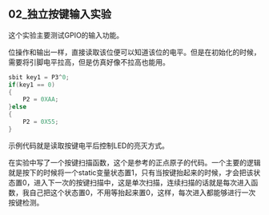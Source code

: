 ## 02_独立按键输入实验

这个实验主要测试GPIO的输入功能。

位操作和输出一样，直接读取该位便可以知道该位的电平。但是在初始化的时候，需要将引脚电平拉高，但是仿真好像不拉高也能用。

```c
sbit key1 = P3^0;
if(key1 == 0)
{
    P2 = 0XAA;
}else
{
    P2 = 0X55;
}
```

示例代码就是读取按键电平后控制LED的亮灭方式。

在实验中写了一个按键扫描函数，这个是参考的正点原子的代码。一个主要的逻辑就是按下的时候将一个static变量状态置1，只有当按键抬起来的时候，才会把该状态置0，进入下一次的按键扫描中，这是单次扫描，连续扫描的话就是每次进入函数，我自己把这个状态置0，不用等抬起来置0，这样，每次进入都能够进行一次按键检测。